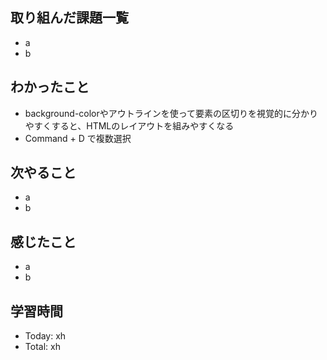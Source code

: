 ## 取り組んだ課題一覧
- a
- b
## わかったこと
- background-colorやアウトラインを使って要素の区切りを視覚的に分かりやすくすると、HTMLのレイアウトを組みやすくなる
- Command + D で複数選択
## 次やること
- a
- b
## 感じたこと
- a
- b
## 学習時間
- Today: xh
- Total: xh
